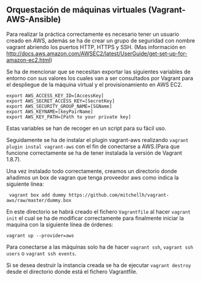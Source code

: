 ## Orquestación de máquinas virtuales (Vagrant-AWS-Ansible)

Para realizar la práctica correctamente es necesario tener un usuario creado en AWS, además se ha de crear un grupo de seguridad con nombre vagrant abriendo los puertos HTTP, HTTPS y SSH. (Mas información en http://docs.aws.amazon.com/AWSEC2/latest/UserGuide/get-set-up-for-amazon-ec2.html)

Se ha de mencionar que se necesitan exportar las siguientes variables de entorno con sus valores los cuales van a ser consultados por Vagrant para el despliegue de la máquina virtual y el provisionamiento en AWS EC2. 

```
export AWS_ACCESS_KEY_ID=[AccessKey]
export AWS_SECRET_ACCESS_KEY=[SecretKey]
export AWS_SECURITY_GROUP_NAME=[SGName]
export AWS_KEYNAME=[keyPairName]
export AWS_KEY_PATH=[Path to your private key]
```
Estas variables se han de recoger en un script para su fácil uso.

Seguidamente se ha de instalar el plugin vagrant-aws realizando `vagrant plugin instal vagrant-aws` con el fin de conectarse a AWS.(Para que funcione correctamente se ha de tener instalada la versión de Vagrant 1.8.7).

Una vez instalado todo correctamente, creamos un directorio donde añadimos un box de vagran que tenga proveedor aws como indica la siguiente línea:

` vagrant box add dummy https://github.com/mitchellh/vagrant-aws/raw/master/dummy.box`

En este directorio se habrá creado el fichero `Vagrantfile` al hacer `vagrant init` el cual se ha de modificar correctamente para finalmente iniciar la maquina con la siguiente línea de órdenes:

``` 
vagrant up --provider=aws
```

Para conectarse a las máquinas solo ha de hacer `vagrant ssh`, `vagrant ssh users` o `vagrant ssh events`.

Si se desea destruir la instancia creada se ha de ejecutar `vagrant destroy` desde el directorio donde está el fichero Vagrantfile.


